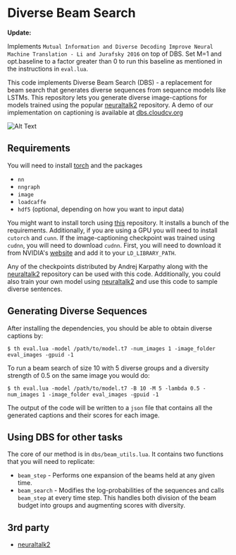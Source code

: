 # Diverse Beam Search

**Update:**

Implements ``Mutual Information and Diverse Decoding Improve Neural Machine Translation - Li and Jurafsky 2016`` on top of DBS. Set M=1 and opt.baseline to a factor greater than 0 to run this baseline as mentioned in the instructions in `eval.lua`. 

This code implements Diverse Beam Search (DBS) - a replacement for beam search that generates diverse sequences from sequence models like LSTMs. This repository lets you generate diverse image-captions for models trained using the popular [neuraltalk2][1] repository. A demo of our implementation on captioning is available at [dbs.cloudcv.org](http://dbs.cloudcv.org/)

![Alt Text](https://s22.postimg.org/hoor3ricx/db_cover_2_1.png)
## Requirements
You will need to install [torch](http://torch.ch/) and the packages 
- `nn`
- `nngraph`
- `image`
- `loadcaffe` 
- `hdf5` (optional, depending on how you want to input data)

You might want to install torch using [this](https://github.com/torch/distro) repository. It installs a bunch of the requirements. 
Additionally, if you are using a GPU you will need to install `cutorch` and `cunn`. If the image-captioning checkpoint was trained using `cudnn`, you will need to download `cudnn`. First, you will need to download it from NVIDIA's [website](https://developer.nvidia.com/cudnn) and add it to your `LD_LIBRARY_PATH`. 

Any of the checkpoints distributed by Andrej Karpathy along with the [neuraltalk2][1] repository can be used with this code. Additionally, you could also train your own model using [neuraltalk2][1] and use this code to sample diverse sentences. 

## Generating Diverse Sequences
After installing the dependencies, you should be able to obtain diverse captions by: 
```
$ th eval.lua -model /path/to/model.t7 -num_images 1 -image_folder eval_images -gpuid -1
```
To run a beam search of size 10 with 5 diverse groups and a diversity strength of 0.5 on the same image you would do: 
```
$ th eval.lua -model /path/to/model.t7 -B 10 -M 5 -lambda 0.5 -num_images 1 -image_folder eval_images -gpuid -1
```
The output of the code will be written to a `json` file that contains all the generated captions and their scores for each image.

## Using DBS for other tasks
The core of our method is in `dbs/beam_utils.lua`. It contains two functions that you will need to replicate:
- `beam_step` - Performs one expansion of the beams held at any given time. 
- `beam_search` - Modifies the log-probabilities of the sequences and calls `beam_step` at every time step. This handles both division of the beam budget into groups and augmenting scores with diversity.

## 3rd party
- [neuraltalk2][1]

[1]: https://github.com/karpathy/neuraltalk2
